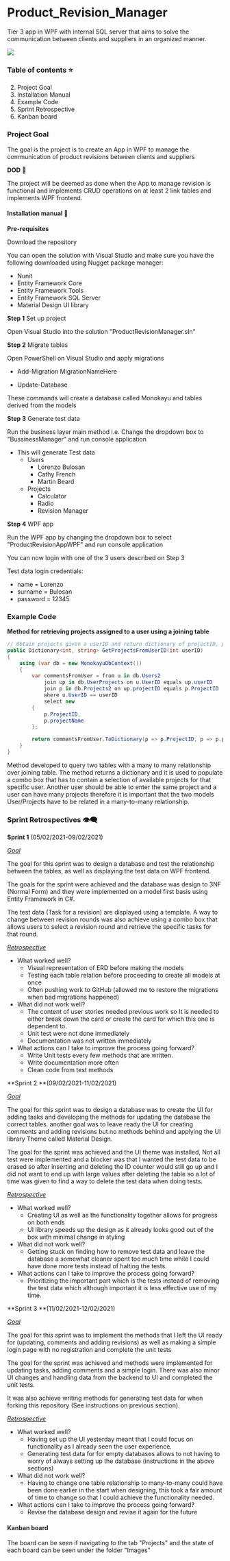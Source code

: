 # Product_Revision_Manager

Tier 3 app in WPF with internal SQL server that aims to solve the communication between clients and suppliers in an organized manner.

![](E:\SPARTA_GLOBAL\Exercises\Product_Revision_Manager\ProductRevisionManager\Images\LoginExample.JPG)

### Table of contents :star:

2. Project Goal
2. Installation Manual
4. Example Code
5. Sprint Retrospective
6. Kanban board

### Project Goal

The goal is the project is to create an App in WPF to manage the communication of product revisions between clients and suppliers

**DOD** :100:

The project will be deemed as done when the App to manage revision is functional and implements CRUD operations on at least 2 link tables and implements WPF frontend.

#### Installation manual :page_facing_up:

**Pre-requisites**

Download the repository 

You can open the solution with Visual Studio and make sure you have the following downloaded using Nugget package manager:

- Nunit
- Entity Framework Core
- Entity Framework Tools
- Entity Framework SQL Server
- Material Design UI library

**Step 1** Set up project

Open Visual Studio into the solution "ProductRevisionManager.sln"

**Step 2** Migrate tables

Open PowerShell on Visual Studio and apply migrations 

* Add-Migration MigrationNameHere

* Update-Database

These commands will create a database called Monokayu and tables derived from the models

**Step 3** Generate test data

Run the business layer main method i.e. Change the dropdown box to "BussinessManager" and run console application

* This will generate Test data
  * Users
    * Lorenzo Bulosan
    * Cathy French
    * Martin Beard
  * Projects
    * Calculator
    * Radio
    * Revision Manager

**Step 4** WPF app

Run the WPF app by changing the dropdown box to select "ProductRevisionAppWPF" and run console application

You can now login with one of the 3 users described on Step 3

Test data login credentials:

* name = Lorenzo
* surname = Bulosan
* password = 12345

### Example Code

**Method for retrieving projects assigned to a user using a joining table**

``` c#
// Obtain projects given a userID and return dictionary of projectID, projectName
public Dictionary<int, string> GetProjectsFromUserID(int userID)
{
    using (var db = new MonokayuDbContext())
    {
        var commentsFromUser = from u in db.Users2
            join up in db.UserProjects on u.UserID equals up.userID
            join p in db.Projects2 on up.projectID equals p.ProjectID
            where u.UserID == userID
            select new
        {
            p.ProjectID,
            p.projectName
        };

        return commentsFromUser.ToDictionary(p => p.ProjectID, p => p.projectName);
    }
}
```

Method developed to query two tables with a many to many relationship over joining table. The method returns a dictionary and it is used to populate a combo box that has to contain a selection of available projects for that specific user. Another user should be able to enter the same project and a user can have many projects therefore it is important that the two models User/Projects have to be related in a many-to-many relationship.

### Sprint Retrospectives :eye_speech_bubble:

**Sprint 1** (05/02/2021-09/02/2021)

*<u>Goal</u>*

The goal for this sprint was to design a database and test the relationship between the tables, as well as displaying the test data on WPF frontend. 

The goals for the sprint were achieved and the database was design to 3NF (Normal Form) and they were implemented on a model first basis using Entity Framework in C#.

The test data (Task for a revision) are displayed using a template. A way to change between revision rounds was also achieve using a combo box that allows users to select a revision round and retrieve the specific tasks for that round.

*<u>Retrospective</u>*

- What worked well?
  - Visual representation of ERD before making the models
  - Testing each table relation before proceeding to create all models at once
  - Often pushing work to GitHub (allowed me to restore the migrations when bad migrations happened) 
- What did not work well?
  - The content of user stories needed previous work so It is needed to either break down the card or create the card for which this one is dependent to. 
  - Unit test were not done immediately
  - Documentation was not written immediately
- What actions can I take to improve the process going forward?
  - Write Unit tests every few methods that are written.
  - Write documentation more often
  - Clean code from test methods

**Sprint 2 **(09/02/2021-11/02/2021)

*<u>Goal</u>*

The goal for this sprint was to design a database was to create the UI for adding tasks and developing the methods for updating the database the correct tables. another goal was to leave ready the UI for creating comments and adding revisions but no methods behind and applying the UI library Theme called Material Design.

The goal for the sprint was achieved and the UI theme was installed, Not all test were implemented and a blocker was that I wanted the test data to be erased so after inserting and deleting the ID counter would still go up and I did not want to end up with large values after deleting the table so a lot of time was given to find a way to delete the test data when doing tests.

*<u>Retrospective</u>*

- What worked well?
  - Creating UI as well as the functionality together allows for progress on both ends
  - UI library speeds up the design as it already looks good out of the box with minimal change in styling
- What did not work well?
  - Getting stuck on finding how to remove test data and leave the database a somewhat cleaner spent too much time while I could have done more tests instead of halting the tests.
- What actions can I take to improve the process going forward?
  - Prioritizing the important part which is the tests instead of removing the test data which although important it is less effective use of my time.

**Sprint 3 **(11/02/2021-12/02/2021)

*<u>Goal</u>*

The goal for this sprint was to implement the methods that I left the UI ready for (updating, comments and adding revisions) as well as making a simple login page with no registration and complete the unit tests

The goal for the sprint was achieved and methods were implemented for updating tasks, adding comments and a simple login. There was also minor UI changes and handling data from the backend to UI and completed the unit tests.

It was also achieve writing methods for generating test data for when forking this repository (See instructions on previous section).

*<u>Retrospective</u>*

- What worked well?
  - Having set up the UI yesterday meant that I could focus on functionality as I already seen the user experience.
  - Generating test data for for empty databases allows to not having to worry of always setting up the database (instructions in the above sections)
- What did not work well?
  - Having to change one table relationship to many-to-many could have been done earlier in the start when designing, this took a fair amount of time to change so that I could achieve the functionality needed.
- What actions can I take to improve the process going forward?
  - Revise the database design and revise it again for the future

#### Kanban board

The board can be seen if navigating to the tab "Projects" and the state of each board can be seen under the folder "Images"